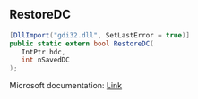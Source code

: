 ## RestoreDC

```csharp
[DllImport("gdi32.dll", SetLastError = true)]
public static extern bool RestoreDC(
   IntPtr hdc,
   int nSavedDC
);
```

Microsoft documentation: [Link](https://docs.microsoft.com/en-us/windows/win32/api/wingdi/nf-wingdi-restoredc)
